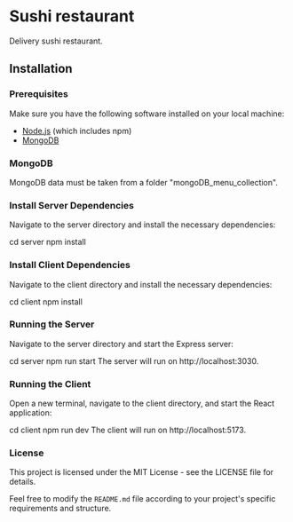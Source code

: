 # Sushi restaurant

Delivery sushi restaurant.

## Installation

### Prerequisites

Make sure you have the following software installed on your local machine:

- [Node.js](https://nodejs.org/) (which includes npm)
- [MongoDB](https://www.mongodb.com/)


### MongoDB
МongoDB data must be taken from a folder "mongoDB_menu_collection".

### Install Server Dependencies
Navigate to the server directory and install the necessary dependencies:

cd server
npm install

### Install Client Dependencies
Navigate to the client directory and install the necessary dependencies:

cd client
npm install

### Running the Server
Navigate to the server directory and start the Express server:

cd server
npm run start
The server will run on http://localhost:3030.

### Running the Client
Open a new terminal, navigate to the client directory, and start the React application:

cd client
npm run dev
The client will run on http://localhost:5173.

### License
This project is licensed under the MIT License - see the LICENSE file for details.

Feel free to modify the `README.md` file according to your project's specific requirements and structure.

